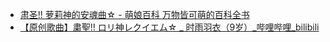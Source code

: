 - [肃圣!! 萝莉神的安魂曲☆ - 萌娘百科 万物皆可萌的百科全书](https://zh.moegirl.org.cn/%E8%82%83%E5%9C%A3!!_%E8%90%9D%E8%8E%89%E7%A5%9E%E7%9A%84%E5%AE%89%E9%AD%82%E6%9B%B2)
- [【原创歌曲】粛聖!! ロリ神レクイエム☆ _ 时雨羽衣（9岁）_哔哩哔哩_bilibili](https://www.bilibili.com/video/BV1sH4y1D79p/)
